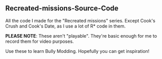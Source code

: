 ## Recreated-missions-Source-Code
All the code I made for the "Recreated missions" series.
Except Cook's Crush and Cook's Date, as I use a lot of R* code in them.

**PLEASE NOTE**: These aren't "playable". They're basic enough for me to record them for video purposes.

Use these to learn Bully Modding. Hopefully you can get inspiration!
